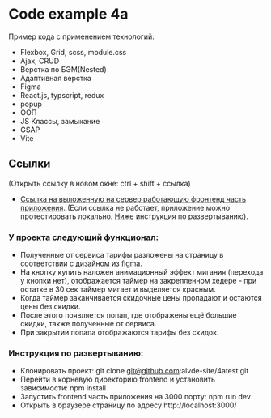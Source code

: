 
# Code example 4а
Пример кода с применением технологий:
* Flexbox, Grid, scss, module.css
* Ajax, CRUD
* Верстка по БЭМ(Nested)
* Адаптивная верстка
* Figma
* React.js, typscript, redux
* popup
* ООП
* JS Классы, замыкание
* GSAP
* Vite

## Сcылки
(Открыть ссылку в новом окне: ctrl + shift + ссылка)
* [Ссылка на выложенную на сервер работающую фронтенд часть приложения](https://fouratest.onrender.com/). (Если ссылка не работает, приложение можно протестировать локально. [Ниже](#инструкция-по-развертыванию) инструкция по развертыванию).


### У проекта следующий функционал:
* Полученные от сервиса тарифы разложены на страницу в соответствии с [дизайном из figma](https://www.figma.com/design/73BP2Kfetj8KwVdI7Z6xq9/4a-%D0%BF%D1%80%D0%B8%D0%BC%D0%B5%D1%80-%D0%BA%D0%BE%D0%B4%D0%B0?node-id=0-1&t=DudfYKbiIEZ2Nmdk-0).
* На кнопку купить наложен анимационный эффект мигания (перехода у кнопки нет), отображается таймер на закрепленном хедере - при остатке в 30 сек таймер мигает и выделяется красным. 
* Когда таймер заканчивается скидочные цены пропадают и остаются цены без скидки.
* После этого появляется попап, где отображены ещё большие скидки, также полученные от сервиса.
* При закрытии попапа отображаются тарифы без скидок.


### Инструкция по развертыванию:
* Клонировать проект: git clone git@github.com:alvde-site/4atest.git
* Перейти в корневую директорию frontend и установить зависимости: npm install
* Запустить frontend часть приложения на 3000 порту: npm run dev
* Открыть в браузере страницу по адресу http://localhost:3000/
